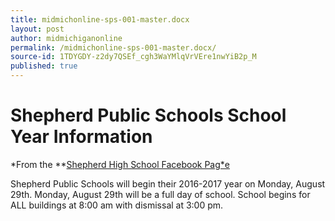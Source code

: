 ```yaml
---
title: midmichonline-sps-001-master.docx
layout: post
author: midmichiganonline
permalink: /midmichonline-sps-001-master.docx/
source-id: 1TDYGDY-z2dy7QSEf_cgh3WaYMlqVrVEre1nwYiB2p_M
published: true
---
```

# Shepherd Public Schools School Year Information

*From the **[Shepherd High School Facebook Pag*e](https://www.facebook.com/shepherdmihs/posts/506467516215005)

Shepherd Public Schools will begin their 2016-2017 year on Monday, August 29th. Monday, August 29th will be a full day of school.School begins for ALL buildings at 8:00 am with dismissal at 3:00 pm.

